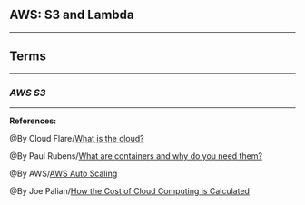 ## **AWS: S3 and Lambda**

-----------------------------------------------


## **Terms**



-----------------------------------------------

### ***AWS S3***


-------------------------------------------------------------



**References:**

@By Cloud Flare/[What is the cloud?](https://blog.hubspot.com/website/serverless-functions) 

@By Paul Rubens/[What are containers and why do you need them?](https://www.cio.com/article/2924995/what-are-containers-and-why-do-you-need-them.html)

@By AWS/[AWS Auto Scaling](https://aws.amazon.com/autoscaling/)

@By Joe Palian/[How the Cost of Cloud Computing is Calculated](https://expedient.com/knowledgebase/blog/2015-05-01-how-the-cost-of-cloud-computing-is-calculated/)